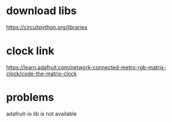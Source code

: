 # download libs

https://circuitpython.org/libraries

# clock link

https://learn.adafruit.com/network-connected-metro-rgb-matrix-clock/code-the-matrix-clock

# problems

adafruit-io lib is not available